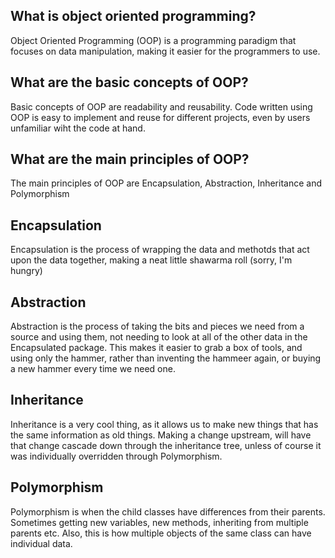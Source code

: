 ## What is object oriented programming?

Object Oriented Programming (OOP) is a programming paradigm that
focuses on data manipulation, making it easier for the programmers to use.

## What are the basic concepts of OOP?

Basic concepts of OOP are readability and reusability. Code written using OOP
is easy to implement and reuse for different projects, even by users unfamiliar
wiht the code at hand.

## What are the main principles of OOP?

The main principles of OOP are Encapsulation, Abstraction, Inheritance and
Polymorphism

## Encapsulation

Encapsulation is the process of wrapping the data and methotds that act upon
the data together, making a neat little shawarma roll (sorry, I'm hungry)

## Abstraction

Abstraction is the process of taking the bits and pieces we need from a source
and using them, not needing to look at all of the other data in the Encapsulated
package. This makes it easier to grab a box of tools, and using only the hammer,
rather than inventing the hammeer again, or buying a new hammer every time we
need one.

## Inheritance

Inheritance is a very cool thing, as it allows us to make new things that has
the same information as old things. Making a change upstream, will have that 
change cascade down through the inheritance tree, unless of course it was 
individually overridden through Polymorphism.

## Polymorphism

Polymorphism is when the child classes have differences from their parents. 
Sometimes getting new variables, new methods, inheriting from multiple parents
etc. Also, this is how multiple objects of the same class can have individual 
data.
